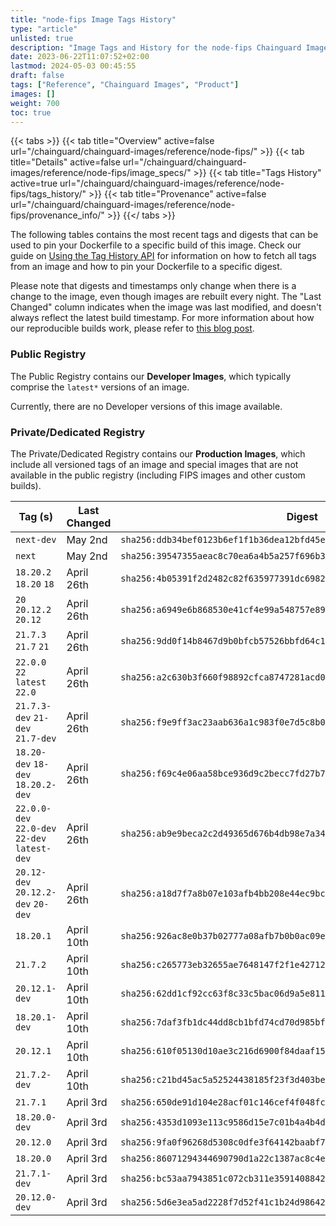 ```yaml
---
title: "node-fips Image Tags History"
type: "article"
unlisted: true
description: "Image Tags and History for the node-fips Chainguard Image"
date: 2023-06-22T11:07:52+02:00
lastmod: 2024-05-03 00:45:55
draft: false
tags: ["Reference", "Chainguard Images", "Product"]
images: []
weight: 700
toc: true
---
```


{{< tabs >}}
{{< tab title="Overview" active=false url="/chainguard/chainguard-images/reference/node-fips/" >}}
{{< tab title="Details" active=false url="/chainguard/chainguard-images/reference/node-fips/image_specs/" >}}
{{< tab title="Tags History" active=true url="/chainguard/chainguard-images/reference/node-fips/tags_history/" >}}
{{< tab title="Provenance" active=false url="/chainguard/chainguard-images/reference/node-fips/provenance_info/" >}}
{{</ tabs >}}

The following tables contains the most recent tags and digests that can be used to pin your Dockerfile to a specific build of this image. Check our guide on [Using the Tag History API](/chainguard/chainguard-images/using-the-tag-history-api/) for information on how to fetch all tags from an image and how to pin your Dockerfile to a specific digest.

Please note that digests and timestamps only change when there is a change to the image, even though images are rebuilt every night. The "Last Changed" column indicates when the image was last modified, and doesn't always reflect the latest build timestamp. For more information about how our reproducible builds work, please refer to [this blog post](https://www.chainguard.dev/unchained/reproducing-chainguards-reproducible-image-builds).

### Public Registry
The Public Registry contains our **Developer Images**, which typically comprise the `latest*` versions of an image.

Currently, there are no Developer versions of this image available.

### Private/Dedicated Registry
The Private/Dedicated Registry contains our **Production Images**, which include all versioned tags of an image and special images that are not available in the public registry (including FIPS images and other custom builds).

| Tag (s)                                        | Last Changed | Digest                                                                    |
|------------------------------------------------|--------------|---------------------------------------------------------------------------|
|  `next-dev`                                    | May 2nd      | `sha256:ddb34bef0123b6ef1f1b36dea12bfd45e1c42c8707a8535c54a464581536a778` |
|  `next`                                        | May 2nd      | `sha256:39547355aeac8c70ea6a4b5a257f696b3e1ebd80f6f4ef138c91a57b1f4e52e2` |
|  `18.20.2` `18.20` `18`                        | April 26th   | `sha256:4b05391f2d2482c82f635977391dc698263287659a2880a9360aa9f129a98198` |
|  `20` `20.12.2` `20.12`                        | April 26th   | `sha256:a6949e6b868530e41cf4e99a548757e89944a3c0b7a8e70d686cc4308457024c` |
|  `21.7.3` `21.7` `21`                          | April 26th   | `sha256:9dd0f14b8467d9b0bfcb57526bbfd64c1b2886e506b2520272f8872f05a2a256` |
|  `22.0.0` `22` `latest` `22.0`                 | April 26th   | `sha256:a2c630b3f660f98892cfca8747281acd054df7512bcbe01b2d5066963bf3db45` |
|  `21.7.3-dev` `21-dev` `21.7-dev`              | April 26th   | `sha256:f9e9ff3ac23aab636a1c983f0e7d5c8b0bc092ce1cf32f9b054a07f325751a5e` |
|  `18.20-dev` `18-dev` `18.20.2-dev`            | April 26th   | `sha256:f69c4e06aa58bce936d9c2becc7fd27b7cb239b460061ab6d4f35fdbd0dd6d90` |
|  `22.0.0-dev` `22.0-dev` `22-dev` `latest-dev` | April 26th   | `sha256:ab9e9beca2c2d49365d676b4db98e7a34b946598b4b887bb61f5422604f89014` |
|  `20.12-dev` `20.12.2-dev` `20-dev`            | April 26th   | `sha256:a18d7f7a8b07e103afb4bb208e44ec9bc955a26052ef454cf74f2c425229acae` |
|  `18.20.1`                                     | April 10th   | `sha256:926ac8e0b37b02777a08afb7b0b0ac09eeb6858e7e5ece0700bef74542674493` |
|  `21.7.2`                                      | April 10th   | `sha256:c265773eb32655ae7648147f2f1e4271294de3c7ac7bb97d539f3b3b23e7f562` |
|  `20.12.1-dev`                                 | April 10th   | `sha256:62dd1cf92cc63f8c33c5bac06d9a5e81156079583c53f93f414b2d32e7274889` |
|  `18.20.1-dev`                                 | April 10th   | `sha256:7daf3fb1dc44dd8cb1bfd74cd70d985bf80bbdfea07b4a9c5d200dd03a21c7fa` |
|  `20.12.1`                                     | April 10th   | `sha256:610f05130d10ae3c216d6900f84daaf1554f1190b4fad41e8d667d503fd05ffc` |
|  `21.7.2-dev`                                  | April 10th   | `sha256:c21bd45ac5a52524438185f23f3d403bec92f81b3bb913ca90d516c9ec4c0d53` |
|  `21.7.1`                                      | April 3rd    | `sha256:650de91d104e28acf01c146cef4f048fca1b4763fba2bf28123ac662c0566e3b` |
|  `18.20.0-dev`                                 | April 3rd    | `sha256:4353d1093e113c9586d15e7c01b4a4b4d05085989ff3e78831661329c58bbbf6` |
|  `20.12.0`                                     | April 3rd    | `sha256:9fa0f96268d5308c0dfe3f64142baabf7d621292d3914ac2fb1d0b017d120811` |
|  `18.20.0`                                     | April 3rd    | `sha256:86071294344690790d1a22c1387ac8c4ef454423c8cd43bb7297ddab40043702` |
|  `21.7.1-dev`                                  | April 3rd    | `sha256:bc53aa7943851c072cb311e35914088422e82fc919f9a6412da424fe60583918` |
|  `20.12.0-dev`                                 | April 3rd    | `sha256:5d6e3ea5ad2228f7d52f41c1b24d98642ee8afbbf3884ceac5ad095c076a9f3b` |

